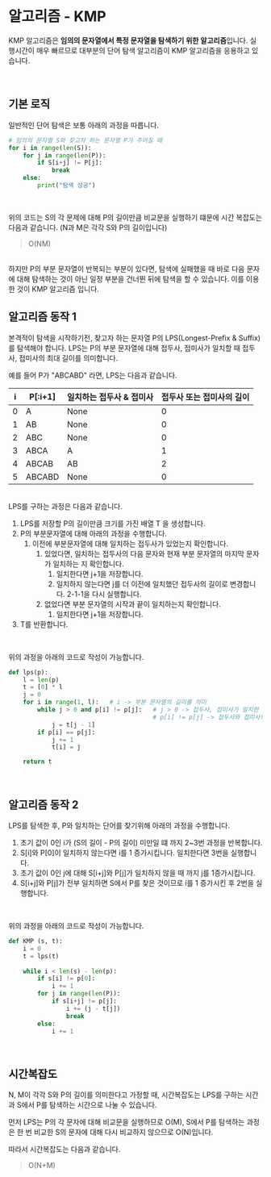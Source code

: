 # 알고리즘 - KMP

KMP 알고리즘은 **임의의 문자열에서 특정 문자열을 탐색하기 위한 알고리즘**입니다. 실행시간이 매우 빠르므로 대부분의 단어 탐색 알고리즘이 KMP 알고리즘을  응용하고 있습니다.

<br>

## 기본 로직

일반적인 단어 탐색은 보통 아래의 과정을 따릅니다.

``` python
# 임의의 문자열 S와 찾고자 하는 문자열 P가 주어질 때
for i in range(len(S)):
    for j in range(len(P)):
        if S[i+j] != P[j]:
            break
  	else:
        print("탐색 성공")
```

<br>

위의 코드는 S의 각 문제에 대해 P의 길이만큼 비교문을 실행하기 떄문에 시간 복잡도는 다음과 같습니다. (N과 M은 각각 S와 P의 길이입니다)

> O(NM) 

<br>
하지만 P의 부분 문자열이 반복되는 부분이 있다면, 탐색에 실패했을 때 바로 다음 문자에 대해 탐색하는 것이 아닌 일정 부분을 건너뛴 뒤에 탐색을 할 수 있습니다. 이를 이용한 것이 KMP 알고리즘 입니다.

<br>

## 알고리즘 동작 1

본격적이 탐색을 시작하기전, 찾고자 하는 문자열 P의 LPS(Longest-Prefix & Suffix)를 탐색해야 합니다. LPS는 P의 부분 문자열에 대해 접두사, 접미사가 일치할 때 접두사, 접미사의 최대 길이를 의미합니다.

예를 들어 P가 "ABCABD" 라면, LPS는 다음과 같습니다.

| i    | P[:i+1] | 일치하는 접두사 & 접미사 | 접두사 또는 접미사의 길이 |
| ---- | ------- | ------------------------ | ------------------------- |
| 0    | A       | None                     | 0                         |
| 1    | AB      | None                     | 0                         |
| 2    | ABC     | None                     | 0                         |
| 3    | ABCA    | A                        | 1                         |
| 4    | ABCAB   | AB                       | 2                         |
| 5    | ABCABD  | None                     | 0                         |

<br>LPS를 구하는 과정은 다음과 같습니다.

1. LPS를 저장할 P의 길이만큼 크기를 가진 배열 T 을 생성합니다.
2. P의 부분문자열에 대해 아래의 과정을 수행합니다.
   1. 이전에 부분문자열에 대해 일치하는 접두사가 있었는지 확인합니다.
      1. 있었다면, 일치하는 접두사의 다음 문자와 현재 부분 문자열의 마지막 문자가 일치하는 지 확인합니다.
         1. 일치한다면 j+1을 저장합니다.
         2. 일치하지 않는다면 j를 더 이전에 일치했던 접두사의 길이로 변경합니다. 2-1-1을 다시 실행합니다.
      2. 없었다면 부분 문자열의 시작과 끝이 일치하는지 확인합니다.
         1. 일치한다면 j+1을 저장합니다.
3. T를 반환합니다.

<br>

위의 과정을 아래의 코드로 작성이 가능합니다.

``` python
def lps(p):
    l = len(p)
    t = [0] * l   
    j = 0  		 
    for i in range(1, l): 	# i -> 부분 문자열의 길이를 의미
        while j > 0 and p[i] != p[j]:  	# j > 0 -> 접두사, 접미사가 일치한 적이 있음
                                       	# p[i] != p[j] -> 접두사와 접미사의 마지막이 일치하지 않음
            j = t[j - 1]  	
        if p[i] == p[j]:
            j += 1
            t[i] = j

    return t
```

<br>

## 알고리즘 동작 2

LPS를 탐색한 후, P와 일치하는 단어를 찾기위해 아래의 과정을 수행합니다.

1. 초기 값이 0인 i가 (S의 길이 - P의 길이) 미만일 떄 까지 2~3번 과정을 반복합니다.
2. S[i]와 P[0]이 일치하지 않는다면 i를 1 증가시킵니다. 일치한다면 3번을 실행합니다.
3. 초기 값이 0인 j에 대해 S[i+j]와 P[j]가 일치하지 않을 때 까지 j를 1증가시킵니다.
4. S[i+j]와 P[j]가 전부 일치하면 S에서 P를 찾은 것이므로 i를 1 증가시킨 후 2번을 실행합니다.

<br>

위의 과정을 아래의 코드로 작성이 가능합니다.

``` python
def KMP (s, t):
    i = 0
    t = lps(t)
    
    while i < len(s) - len(p):
        if s[i] != p[0]:
            i += 1
        for j in range(len(P)):
            if s[i+j] != p[j]:
                i += (j - t[j])
                break
       	else:
            i += 1
```

<br>

## 시간복잡도

N, M이 각각 S와  P의 길이를 의미한다고 가정할 때, 시간복잡도는 LPS를 구하는 시간과 S에서 P를 탐색하는 시간으로 나눌 수 있습니다.

먼저 LPS는 P의 각 문자에 대해 비교문을 실행하므로 O(M), S에서 P를 탐색하는 과정은 한 번 비교한 S의 문자에 대해 다시 비교하지 않으므로 O(N)입니다.

따라서 시간복잡도는 다음과 같습니다.

> O(N+M)

